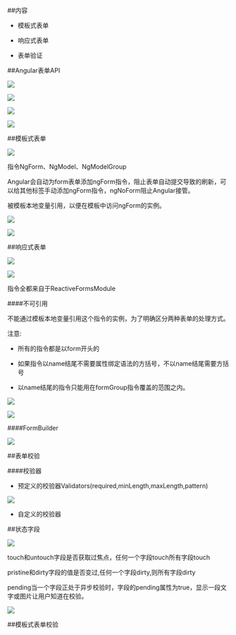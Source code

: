 ##内容

- 模板式表单

- 响应式表单

- 表单验证



##Angular表单API

![](/assets/360截图20171024234630050.jpg)

![](/assets/360截图20171024234702839.jpg)

![](/assets/360截图20171024234903667.jpg)

![](/assets/360截图20171024235049273.jpg)




##模板式表单

![](/assets/360截图20171025002101919.jpg)

指令NgForm、NgModel、NgModelGroup

Angular会自动为form表单添加ngForm指令，阻止表单自动提交导致的刷新，可以给其他标签手动添加ngForm指令，ngNoForm阻止Angular接管。

被模板本地变量引用，以便在模板中访问ngForm的实例。

![](/assets/360截图20171025001434065.jpg)

![](/assets/360截图20171025002253141.jpg)






##响应式表单

![](/assets/360截图20171025085528204.jpg)

![](/assets/360截图20171025003216388.jpg)

指令全都来自于ReactiveFormsModule

####不可引用

不能通过模板本地变量引用这个指令的实例，为了明确区分两种表单的处理方式。

注意:

- 所有的指令都是以form开头的

- 如果指令以name结尾不需要属性绑定语法的方括号，不以name结尾需要方括号

- 以name结尾的指令只能用在formGroup指令覆盖的范围之内。

![](/assets/360截图20171025125449895.jpg)

![](/assets/360截图20171025125528991.jpg)




####FormBuilder

![](/assets/360截图20171025130038237.jpg)





##表单校验

####校验器

- 预定义的校验器Validators(required,minLength,maxLength,pattern)

![](/assets/360截图20171025131200552.jpg)

- 自定义的校验器






##状态字段

![](/assets/360截图20171025142529067.jpg)

touch和untouch字段是否获取过焦点，任何一个字段touch所有字段touch

pristine和dirty字段的值是否变过,任何一个字段dirty,则所有字段dirty

pending当一个字段正处于异步校验时，字段的pending属性为true，显示一段文字或图片让用户知道在校验。

![](/assets/360截图20171025143402423.jpg)





##模板式表单校验
























































































